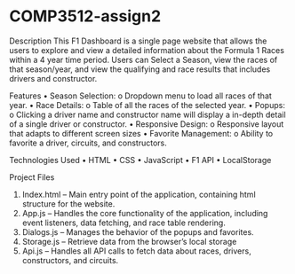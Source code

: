 # COMP3512-assign2

Description
This F1 Dashboard is a single page website that allows the users to explore and view a detailed information about the Formula 1 Races within a 4 year time period. Users can Select a Season, view the races of that season/year, and view the qualifying and race results that includes drivers and constructor. 

Features
•	Season Selection:
o	Dropdown menu to load all races of that year.
•	Race Details:
o	Table of all the races of the selected year.
•	Popups:
o	Clicking a driver name and constructor name will display a in-depth detail of a single driver or constructor.
•	Responsive Design:
o	Responsive layout that adapts to different screen sizes
•	Favorite Management:
o	Ability to favorite a driver, circuits, and constructors.

Technologies Used
•	HTML
•	CSS
•	JavaScript
•	F1 API
•	LocalStorage

Project Files
1.	Index.html – Main entry point of the application, containing html structure for the website.
2.	App.js – Handles the core functionality of the application, including event listeners, data fetching, and race table rendering. 
3.	Dialogs.js – Manages the behavior of the popups and favorites.
4.	Storage.js – Retrieve data from the browser’s local storage
5.	Api.js – Handles all API calls to fetch data about races, drivers, constructors, and circuits. 
